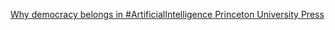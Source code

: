 [Why democracy belongs in #ArtificialIntelligence   Princeton University Press](https://qi.tc/qi/111584)